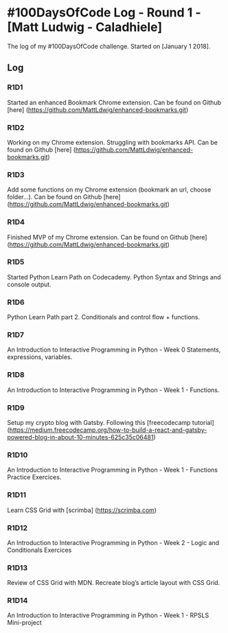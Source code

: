 # #100DaysOfCode Log - Round 1 - [Matt Ludwig - Caladhiele]

The log of my #100DaysOfCode challenge. Started on [January 1 2018].

## Log

### R1D1
Started an enhanced Bookmark Chrome extension. Can be found on Github
[here] (https://github.com/MattLdwig/enhanced-bookmarks.git)

### R1D2
Working on my Chrome extension. Struggling with bookmarks API. Can be found
on Github [here] (https://github.com/MattLdwig/enhanced-bookmarks.git)

### R1D3
Add some functions on my Chrome extension (bookmark an url, choose folder...).
 Can be found on Github [here] (https://github.com/MattLdwig/enhanced-bookmarks.git)

### R1D4
Finished MVP of my Chrome extension. Can be found on Github
 [here] (https://github.com/MattLdwig/enhanced-bookmarks.git)

### R1D5
Started Python Learn Path on Codecademy. Python Syntax and Strings and console
output.

### R1D6
Python Learn Path part 2. Conditionals and control flow + functions.

### R1D7
An Introduction to Interactive Programming in Python - Week 0  Statements,
expressions, variables.

### R1D8
An Introduction to Interactive Programming in Python - Week 1 - Functions.

### R1D9
Setup my crypto blog with Gatsby. Following this [freecodecamp tutorial]
(https://medium.freecodecamp.org/how-to-build-a-react-and-gatsby-powered-blog-in-about-10-minutes-625c35c06481)

### R1D10
An Introduction to Interactive Programming in Python - Week 1 - Functions
Practice Exercices.

### R1D11
Learn CSS Grid with [scrimba] (https://scrimba.com)

### R1D12
An Introduction to Interactive Programming in Python - Week 2 -
Logic and Conditionals Exercices

### R1D13
Review of CSS Grid with MDN. Recreate blog’s article layout with CSS Grid.

### R1D14
An Introduction to Interactive Programming in Python - Week 1 - RPSLS Mini-project
